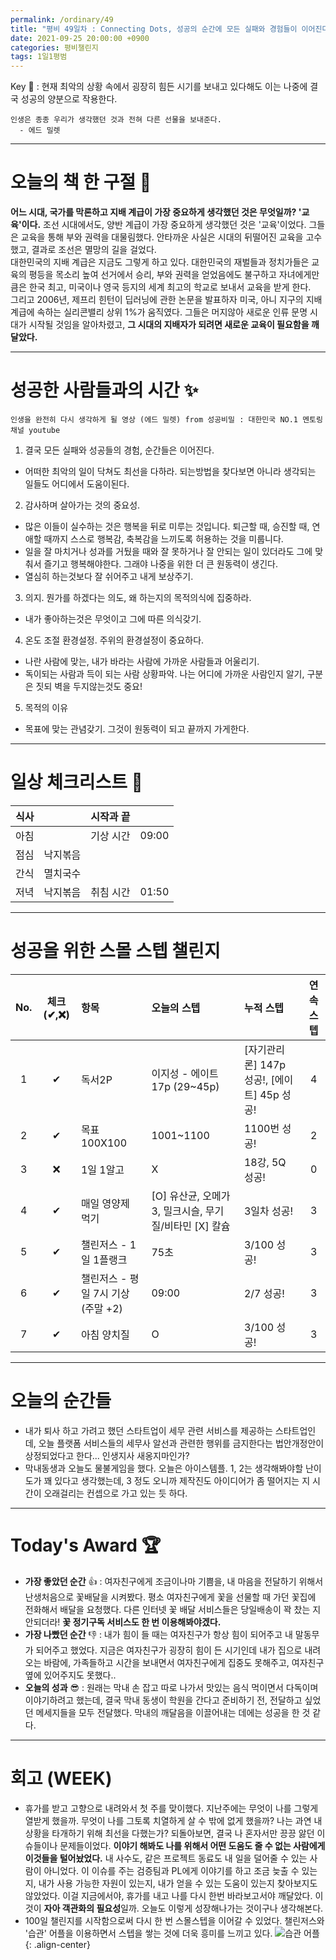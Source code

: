 ```yaml
---
permalink: /ordinary/49
title: "평비 49일차 : Connecting Dots, 성공의 순간에 모든 실패와 경험들이 이어진다."
date: 2021-09-25 20:00:00 +0900
categories: 평비챌린지
tags: 1일1평범
---  
```

Key 🔑 : 현재 최악의 상황 속에서 굉장히 힘든 시기를 보내고 있다해도 이는 나중에 결국 성공의 양분으로 작용한다.
```
인생은 종종 우리가 생각했던 것과 전혀 다른 선물을 보내준다.
  - 에드 밀렛
```

---
# 오늘의 책 한 구절 📕
**어느 시대, 국가를 막론하고 지배 계급이 가장 중요하게 생각했던 것은 무엇일까? '교육'이다.** 조선 시대에서도, 양반 계급이 가장 중요하게 생각했던 것은 '교육'이었다. 그들은 교육을 통해 부와 권력을 대물림했다. 안타까운 사실은 시대의 뒤떨어진 교육을 고수했고, 결과로 조선은 멸망의 길을 걸었다.  
대한민국의 지배 계급은 지금도 그렇게 하고 있다. 대한민국의 재벌들과 정치가들은 교육의 평등을 목소리 높여 선거에서 승리, 부와 권력을 얻었음에도 불구하고 자녀에게만큼은 한국 최고, 미국이나 영국 등지의 세계 최고의 학교로 보내서 교육을 받게 한다.  
그리고 2006년, 제프리 힌턴이 딥러닝에 관한 논문을 발표하자 미국, 아니 지구의 지배 계급에 속하는 실리콘밸리 상위 1%가 움직였다. 그들은 머지않아 새로운 인류 문명 시대가 시작될 것임을 알아차렸고, **그 시대의 지배자가 되려면 새로운 교육이 필요함을 깨달았다.**  

---
# 성공한 사람들과의 시간 ✨
`인생을 완전히 다시 생각하게 될 영상 (에드 밀렛) from 성공비밀 : 대한민국 NO.1 멘토링 채널 youtube`  
1. 결국 모든 실패와 성공들의 경험, 순간들은 이어진다.  
  - 어떠한 최악의 일이 닥쳐도 최선을 다하라. 되는방법을 찾다보면 아니라 생각되는 일들도 어디에서 도움이된다.  
2. 감사하며 살아가는 것의 중요성.
  - 많은 이들이 실수하는 것은 행복을 뒤로 미루는 것입니다. 퇴근할 때, 승진할 때, 연애할 때까지 스스로 행복감, 축복감을 느끼도록 허용하는 것을 미룹니다.  
  - 일을 잘 마치거나 성과를 거뒀을 때와 잘 못하거나 잘 안되는 일이 있더라도 그에 맞춰서 즐기고 행복해야한다. 그래야 나중을 위한 더 큰 원동력이 생긴다.  
  - 열심히 하는것보다 잘 쉬어주고 내게 보상주기.  
3. 의지. 뭔가를 하겠다는 의도, 왜 하는지의 목적의식에 집중하라.  
  - 내가 좋아하는것은 무엇이고 그에 따른 의식갖기.  
4. 온도 조절 환경설정. 주위의 환경설정이 중요하다.  
  - 나란 사람에 맞는, 내가 바라는 사람에 가까운 사람들과 어울리기.  
  - 독이되는 사람과 득이 되는 사람 상황파악. 나는 어디에 가까운 사람인지 알기, 구분은 짓되 벽을 두지않는것도 중요!  
5. 목적의 이유  
  - 목표에 맞는 관념갖기. 그것이 원동력이 되고 끝까지 가게한다.  

---
# 일상 체크리스트 📃

| 식사 |  | 시작과 끝 |  |
|:----:|:----:|:----:|:----:|
| 아침 |  | 기상 시간 | 09:00 |
| 점심 | 낙지볶음 |  |  |
| 간식 | 멸치국수 |  |  |
| 저녁 | 낙지볶음 | 취침 시간 | 01:50 |

---
# 성공을 위한 스몰 스텝 챌린지

| No. | 체크(✔,❌) | 항목 | 오늘의 스텝 | 누적 스텝 | 연속 스텝 |
|:----:|:----:|:----|:----|:----|:----:|
| 1 | ✔ | 독서2P | 이지성 - 에이트 17p (29~45p) | [자기관리론] 147p 성공!, [에이트] 45p 성공! | 4 |
| 2 | ✔ | 목표 100X100 | 1001~1100 | 1100번 성공! | 2 |
| 3 | ❌ | 1일 1알고 | X | 18강, 5Q 성공! | 0 |
| 4 | ✔ | 매일 영양제 먹기 | [O] 유산균, 오메가3, 밀크시슬, 무기질/비타민 [X]  칼슘 | 3일차 성공! | 3 |
| 5 | ✔ | 챌린저스 - 1일 1플랭크 | 75초 | 3/100 성공! | 3 |
| 6 | ✔ | 챌린저스 - 평일 7시 기상(주말 +2) | 09:00 | 2/7 성공! | 3 |
| 7 | ✔ | 아침 양치질 | O | 3/100 성공! | 3 |

---
# 오늘의 순간들
- 내가 퇴사 하고 가려고 했던 스타트업이 세무 관련 서비스를 제공하는 스타트업인데, 오늘 플랫폼 서비스들의 세무사 알선과 관련한 행위를 금지한다는 법안개정안이 상정되었다고 한다... 인생지사 새옹지마인가?
- 막내동생과 오늘도 물불게임을 했다. 오늘은 아이스템플. 1, 2는 생각해봐야할 난이도가 꽤 있다고 생각했는데, 3 정도 오니까 제작진도 아이디어가 좀 떨어지는 지 시간이 오래걸리는 컨셉으로 가고 있는 듯 하다.

---
# Today's Award 🏆
- **가장 좋았던 순간** 👍 : 여자친구에게 조금이나마 기쁨을, 내 마음을 전달하기 위해서 난생처음으로 꽃배달을 시켜봤다. 평소 여자친구에게 꽃을 선물할 때 가던 꽃집에 전화해서 배달을 요청했다. 다른 인터넷 꽃 배달 서비스들은 당일배송이 꽉 찼는 지 안되더라! **꽃 정기구독 서비스도 한 번 이용해봐야겠다.**  
- **가장 나빴던 순간** 👎 : 내가 힘이 들 때는 여자친구가 항상 힘이 되어주고 내 말동무가 되어주고 했었다. 지금은 여자친구가 굉장히 힘이 든 시기인데 내가 집으로 내려오는 바람에, 가족들하고 시간을 보내면서 여자친구에게 집중도 못해주고, 여자친구 옆에 있어주지도 못했다..  
- **오늘의 성과** 😎 : 원래는 막내 손 잡고 따로 나가서 맛있는 음식 먹이면서 다독이며 이야기하려고 했는데, 결국 막내 동생이 학원을 간다고 준비하기 전, 전달하고 싶었던 메세지들을 모두 전달했다. 막내의 깨달음을 이끌어내는 데에는 성공을 한 것 같다.

---
# 회고 (WEEK)
- 휴가를 받고 고향으로 내려와서 첫 주를 맞이했다. 지난주에는 무엇이 나를 그렇게 열받게 했을까. 무엇이 나를 그토록 치열하게 살 수 밖에 없게 했을까? 나는 과연 내 상황을 타개하기 위해 최선을 다했는가? 되돌아보면, 결국 나 혼자서만 끙끙 앓던 이슈들이나 문제들이었다. **이야기 해봐도 나를 위해서 어떤 도움도 줄 수 없는 사람에게 이것들을 털어놨었다.** 내 사수도, 같은 프로젝트 동료도 내 일을 덜어줄 수 있는 사람이 아니었다. 이 이슈를 주는 검증팀과 PL에게 이야기를 하고 조금 늦출 수 있는지, 내가 사용 가능한 자원이 있는지, 내가 얻을 수 있는 도움이 있는지 찾아보지도 않았었다. 이걸 지금에서야, 휴가를 내고 나를 다시 한번 바라보고서야 깨달았다. 이것이 **자아 객관화의 필요성**일까. 오늘도 이렇게 성장해나가는 것이구나 생각해본다.  
- 100일 챌린지를 시작함으로써 다시 한 번 스몰스텝을 이어갈 수 있었다. 챌린저스와 '습관' 어플을 이용하면서 스텝을 쌓는 것에 더욱 흥미를 느끼고 있다.
![습관 어플][HABIT]{: .align-center} 

[HABIT]: ../../assets/images/post/Ordinary/HABIT_0925.jpg